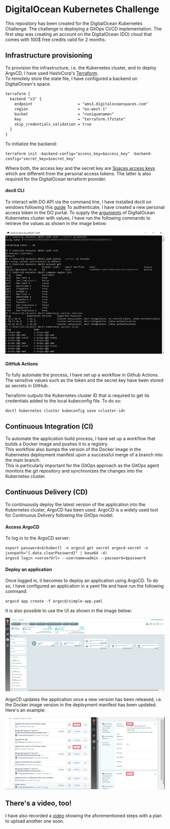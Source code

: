 # DigitalOcean Kubernetes Challenge
This repository has been created for the DigitalOcean Kubernetes Challenge. The challenge is deploying a GitOps CI/CD implementation.
The first step was creating an account on the DigitalOcean (DO) cloud that comes with 100$ free credits valid for 2 months.

## Infrastructure provisioning
To provision the infrastructure, i.e. the Kubernetes cluster, and to deploy ArgoCD, I have used HashiCorp's [Terraform](https://www.terraform.io/). <br>
To remotely store the state file, I have configured a backend on DigitalOcean's space. <br>
```
terraform {
  backend "s3" {
    endpoint                    = "ams3.digitaloceanspaces.com"
    region                      = "eu-west-1"
    bucket                      = "<uniquename>"
    key                         = "terraform.tfstate"
    skip_credentials_validation = true
  }
}

```
To initialize the backend:
```
terraform init -backend-config="access_key=$access_key" -backend-config="secret_key=$secret_key"
```
Where both, the access key and the secret key are [Spaces access keys](https://cloud.digitalocean.com/account/api/tokens) which are different from the personal access tokens. The latter is also required for the DigitalOcean terraform provider.

#### doctl CLI
To interact with DO API via the command line, I have installed doctl on windows following this [guide](https://docs.digitalocean.com/reference/doctl/how-to/install/)
To authenticate, I have created a new personal access token in the DO portal.
To supply the [arguments](https://registry.terraform.io/providers/digitalocean/digitalocean/latest/docs/resources/kubernetes_cluster#argument-reference) of DigitalOcean Kubernetes cluster with values, I have run the following commands to retrieve the values as shown in the image below:

![doctl](images/1.doctl.png)

#### GitHub Actions
To fully automate the process, I have set up a workflow in Github Actions. The sensitive values such as the token and the secret key have been stored as secrets in GitHub.

Terraform outputs the Kubernetes cluster ID that is required to get its credentials added to the local kubeconfig file. To do so:
```
doctl kubernetes cluster kubeconfig save <cluster-id>
```
## Continuous Integration (CI)
To automate the application build process, I have set up a workflow that builds a Docker image and pushes it to a registry. <br>
This workflow also bumps the version of the Docker image in the Kubernetes deployment manifest upon a successful merge of a branch into the main branch. <br>
This is particularly important for the GitOps approach as the GitOps agent monitors the git repository and synchronizes the changes into the Kubernetes cluster.

## Continuous Delivery (CD)
To continuously deploy the latest version of the application into the Kubernetes cluster, ArgoCD has been used. ArgoCD is a widely used tool for Continuous Delivery following the GitOps model.

#### Access ArgoCD
To log in to the ArgoCD server:
```
export password=$(kubectl -n argocd get secret argocd-secret -o jsonpath="{.data.clearPassword}" | base64 -d)
argocd login <serverUrl> --username=admin --password=$password
```

#### Deploy an application
Once logged in, it becomes to deploy an application using ArgoCD. To do so, I have configured an application in a yaml file and have run the following command:
```
argocd app create -f argocd/simple-app.yaml
```
It is also possible to use the UI as shown in the image below:

![ArgoCD UI](images/2.ArgoCD_UI.png)

ArgoCD updates the application once a new version has been released, i.e. the Docker image version in the deployment manifest has been updated.
Here's an example:

![Update the app](images/3.The_changes_in_git_and_how_are_they_reflected_in_ArgoCD.png)

## There's a video, too!
I have also recorded a [video](https://youtu.be/z-VzqL4JxM4) showing the aforementioned steps with a plan to upload another one soon.
